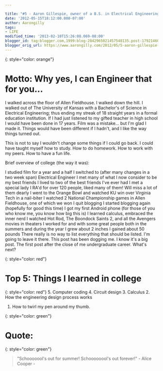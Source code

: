 ```yaml
---

title: "#5 - Aaron Gillespie, owner of a B.S. in Electrical Engineering"
date: '2012-05-15T18:12:00.000-07:00'
author: Aarongilly
tags:
- LIFE
modified_time: '2013-02-10T15:26:08.069-08:00'
blogger_id: tag:blogger.com,1999:blog-2842965021457548135.post-1792146076839077852
blogger_orig_url: https://www.aarongilly.com/2012/05/5-aaron-gillespie-owner-of-bs-in.html
---
```

{: style="color: orange"}
# Motto: Why yes, I can Engineer that for you...

I walked across the floor of Allen Fieldhouse. I walked down the hill. I walked out of The University of Kansas with a Bachelor's of Science in Electrical Engineering; thus ending my streak of 18 straight years in a formal education institution. If I had just listened to my gifted teacher in high school I would have been done in 17 years. Film was a mistake... but I'm glad I made it. Things would have been different if I hadn't, and I like the way things turned out.

This is not to say I wouldn't change some things if I could go back. I could have taught myself how to study. How to do homework. How to work with my peers. How to have a fun life.

Brief overview of college (the way it was):

I studied film for a year and a half
I switched to (after many changes in a two week span) Electrical Engineer
I met many of what I now consider to be my best friends
I lived to two of the best friends I've ever had
I met a special lady
I RA'd for over 120 people, liked many of them! Will miss a lot of them dearly
I went to the Orange Bowl and watched KU win over Virginia Tech in a nail-biter
I watched 2 National Championship games in Allen Fieldhouse, one of which we won
I quit blogging
I started blogging again (hopefully for good this time)
I got my first Android phone (for those of you who know me, you know how big this is)
I learned calculus, embraced the inner nerd
I watched Hot Rod, The Boondock Saints 2, and all the Avengers movies in theaters
I worked for and with some great people both in the summers and during the year
I grew about 2 inches
I gained about 50 pounds
There really is no way to list everything that should be listed. I'm going to leave it there. This post has been dogging me. I know it's a big post. The first post after the close of me undergraduate career. What's next?

{: style="color: red"}
# Top 5: Things I learned in college
{: style="color: red"}
5. Computer coding
4. Circuit design
3. Calculus
2. How the engineering design process works
1. How to twirl my pen around my thumb.

{: style="color: green"}
# Quote:
{: style="color: green"}
> "Schooooool's out for summer! Schoooooool's out forever!" - Alice Cooper -